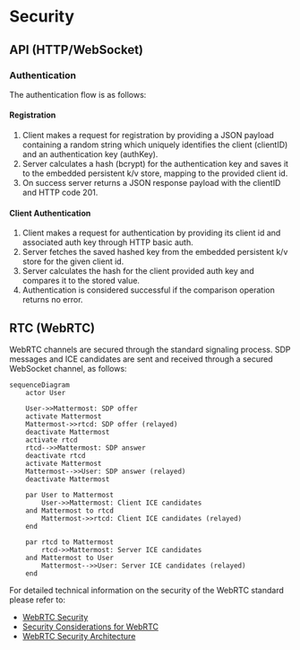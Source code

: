 # Security

## API (HTTP/WebSocket)

### Authentication

The authentication flow is as follows:

#### Registration

1. Client makes a request for registration by providing a JSON payload containing a random string which uniquely identifies the client (clientID) and an authentication key (authKey). 
2. Server calculates a hash (bcrypt) for the authentication key and saves it to the embedded persistent k/v store, mapping to the provided client id.
3. On success server returns a JSON response payload with the clientID and HTTP code 201.

#### Client Authentication

1. Client makes a request for authentication by providing its client id and associated auth key through HTTP basic auth.
2. Server fetches the saved hashed key from the embedded persistent k/v store for the given client id.
3. Server calculates the hash for the client provided auth key and compares it to the stored value.
4. Authentication is considered successful if the comparison operation returns no error.

## RTC (WebRTC)

WebRTC channels are secured through the standard signaling process. SDP messages and ICE candidates are sent and received through a secured WebSocket channel, as follows:

```mermaid
sequenceDiagram
    actor User

    User->>Mattermost: SDP offer 
    activate Mattermost
    Mattermost->>rtcd: SDP offer (relayed)
    deactivate Mattermost
    activate rtcd
    rtcd-->>Mattermost: SDP answer 
    deactivate rtcd
    activate Mattermost
    Mattermost-->>User: SDP answer (relayed)
    deactivate Mattermost

    par User to Mattermost
        User->>Mattermost: Client ICE candidates
    and Mattermost to rtcd
        Mattermost->>rtcd: Client ICE candidates (relayed)
    end

    par rtcd to Mattermost
        rtcd->>Mattermost: Server ICE candidates
    and Mattermost to User
        Mattermost-->>User: Server ICE candidates (relayed)
    end
```

For detailed technical information on the security of the WebRTC standard please refer to:
 - [WebRTC Security](https://webrtc-security.github.io/)
 - [Security Considerations for WebRTC](https://datatracker.ietf.org/doc/rfc8826/)
 - [WebRTC Security Architecture](https://datatracker.ietf.org/doc/rfc8827/)

